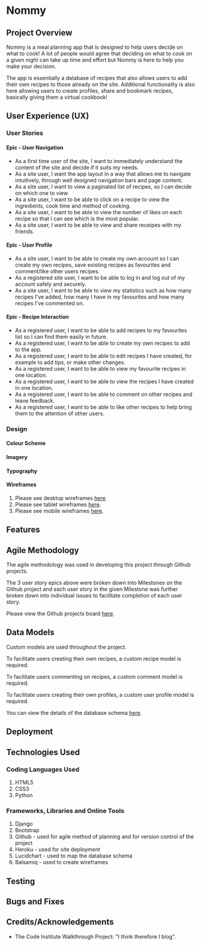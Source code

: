 # Nommy

## Project Overview

Nommy is a meal planning app that is designed to help users decide on what to cook! A lot of people would agree that deciding on what to cook on a given night can take up time and effort but Nommy is here to help you make your decision.

The app is essentially a database of recipes that also allows users to add their own recipes to those already on the site. Additional functionality is also here allowing users to create profiles, share and bookmark recipes, basically giving them a virtual cookbook!

## User Experience (UX)

### User Stories

#### Epic - User Navigation
- As a first time user of the site, I want to immediately understand the content of the site and decide if it suits my needs.
- As a site user, I want the app layout in a way that allows me to navigate intuitively, through well designed navigation bars and page content.
- As a site user, I want to view a paginated list of recipes, so I can decide on which one to view.
- As a site user, I want to be able to click on a recipe to view the ingredients, cook time and method of cooking.
- As a site user, I want to be able to view the number of likes on each recipe so that I can see which is the most popular.
- As a site user, I want to be able to view and share receipes with my friends.

#### Epic - User Profile
- As a site user, I want to be able to create my own account so I can create my own recipes, save existing recipes as favourites and comment/like other users recipes.
- As a registered site user, I want to be able to log in and log out of my account safely and securely.
- As a site user, I want to be able to view my statistics such as how many recipes I've added, how many I have in my favourites and how many recipes I've commented on.

#### Epic - Recipe Interaction
- As a registered user, I want to be able to add recipes to my favourites list so I can find them easily in future.
- As a registered user, I want to be able to create my own recipes to add to the app.
- As a registered user, I want to be able to edit recipes I have created, for example to add tips, or make other changes.
- As a registered user, I want to be able to view my favourite recipes in one location.
- As a registered user, I want to be able to view the recipes I have created in one location.
- As a registered user, I want to be able to comment on other recipes and leave feedback.
- As a registered user, I want to be able to like other recipes to help bring them to the attention of other users. 


### Design

#### Colour Scheme

#### Imagery

#### Typography




#### Wireframes



1. Please see desktop wireframes [here](documentation/wireframes/desktop.png).
2. Please see tablet wireframes [here](documentation/wireframes/tablet.png).
3. Please see mobile wireframes [here](documentation/wireframes/mobile.png).


## Features

## Agile Methodology

The agile methodology was used in developing this project through Github projects. 

The 3 user story epics above were broken down into Milestones on the Github project and each user story in the given Milestone was further broken down into individual issues to facilitate completion of each user story.

Please view the Github projects board [here](https://github.com/users/StephenB92/projects/4).

## Data Models

Custom models are used throughout the project.

To facilitate users creating their own recipes, a custom recipe model is required.

To facilitate users commenting on recipes, a custom comment model is required.

To facilitate users creating their own profiles, a custom user profile model is required.

You can view the details of the database schema [here](documentation/database-schema/database-schema.png).

## Deployment

## Technologies Used

### Coding Languages Used
1. HTML5
2. CSS3
3. Python

### Frameworks,  Libraries and Online Tools
1. Django
2. Bootstrap
3. Github - used for agile method of planning and for version control of the project
4. Heroku - used for site deployment
3. Lucidchart - used to map the database schema
4. Balsamiq - used to create wireframes




## Testing

## Bugs and Fixes

## Credits/Acknowledgements 

- The Code Institute Walkthrough Project: "I think therefore I blog".
